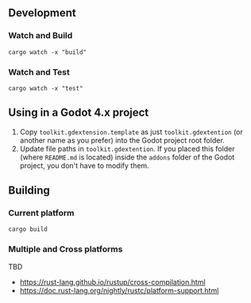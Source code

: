 ## Development

### Watch and Build

```shell
cargo watch -x "build"
```

### Watch and Test

```shell
cargo watch -x "test"
```

## Using in a Godot 4.x project

1. Copy `toolkit.gdextension.template` as just `toolkit.gdextention` (or another name as you prefer) into the Godot project root folder.
2. Update file paths in `toolkit.gdextention`. If you placed this folder (where `README.md` is located) inside the `addons` folder of the Godot project, you don't have to modify them.

## Building

### Current platform

```shell
cargo build
```

### Multiple and Cross platforms

TBD

- https://rust-lang.github.io/rustup/cross-compilation.html
- https://doc.rust-lang.org/nightly/rustc/platform-support.html
